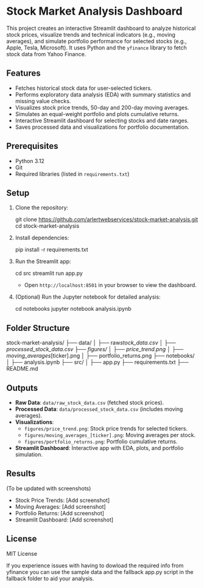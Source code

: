 # Stock Market Analysis Dashboard

This project creates an interactive Streamlit dashboard to analyze historical stock prices, visualize trends and technical indicators (e.g., moving averages), and simulate portfolio performance for selected stocks (e.g., Apple, Tesla, Microsoft). It uses Python and the `yfinance` library to fetch stock data from Yahoo Finance.

## Features

- Fetches historical stock data for user-selected tickers.
- Performs exploratory data analysis (EDA) with summary statistics and missing value checks.
- Visualizes stock price trends, 50-day and 200-day moving averages.
- Simulates an equal-weight portfolio and plots cumulative returns.
- Interactive Streamlit dashboard for selecting stocks and date ranges.
- Saves processed data and visualizations for portfolio documentation.

## Prerequisites

- Python 3.12
- Git
- Required libraries (listed in `requirements.txt`)

## Setup

1. Clone the repository:

   git clone https://github.com/arlertwebservices/stock-market-analysis.git
   cd stock-market-analysis

2. Install dependencies:

   pip install -r requirements.txt

3. Run the Streamlit app:

   cd src
   streamlit run app.py

   - Open `http://localhost:8501` in your browser to view the dashboard.

4. (Optional) Run the Jupyter notebook for detailed analysis:

   cd notebooks
   jupyter notebook analysis.ipynb

## Folder Structure

stock-market-analysis/
├── data/
│ ├── raw*stock_data.csv
│ ├── processed_stock_data.csv
├── figures/
│ ├── price_trend.png
│ ├── moving_averages*[ticker].png
│ ├── portfolio_returns.png
├── notebooks/
│ ├── analysis.ipynb
├── src/
│ ├── app.py
├── requirements.txt
├── README.md

## Outputs

- **Raw Data**: `data/raw_stock_data.csv` (fetched stock prices).
- **Processed Data**: `data/processed_stock_data.csv` (includes moving averages).
- **Visualizations**:
  - `figures/price_trend.png`: Stock price trends for selected tickers.
  - `figures/moving_averages_[ticker].png`: Moving averages per stock.
  - `figures/portfolio_returns.png`: Portfolio cumulative returns.
- **Streamlit Dashboard**: Interactive app with EDA, plots, and portfolio simulation.

## Results

(To be updated with screenshots)

- Stock Price Trends: [Add screenshot]
- Moving Averages: [Add screenshot]
- Portfolio Returns: [Add screenshot]
- Streamlit Dashboard: [Add screenshot]

## License

MIT License

If you experience issues with having to dowload the required info from yfinance you can use the sample data and the fallback app.py script in the fallback folder to aid your analysis.
